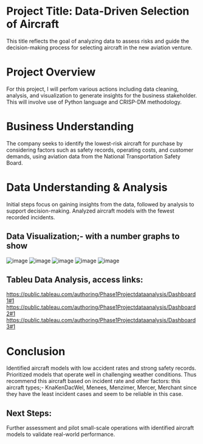 # Project Title: Data-Driven Selection of Aircraft
This title reflects the goal of analyzing data to assess risks and guide the decision-making process for selecting aircraft in the new aviation venture.
# Project Overview
For this project, I will perfom various actions including data cleaning, analysis, and visualization to generate insights for the business stakeholder. This will involve use of Python language and CRISP-DM methodology.
# Business Understanding
The company seeks to identify the lowest-risk aircraft for purchase by considering factors such as safety records, operating costs, and customer demands, using aviation data from the National Transportation Safety Board.
# Data Understanding & Analysis
Initial steps focus on gaining insights from the data, followed by analysis to support decision-making.
Analyzed aircraft models with the fewest recorded incidents.

## Data Visualization;- with a number graphs to show
![image](https://github.com/user-attachments/assets/0bb02360-605d-4024-a189-338ddeb8af1c)
![image](https://github.com/user-attachments/assets/946cc56a-3d7f-4b12-ac78-dadb142cf337)
![image](https://github.com/user-attachments/assets/17ff760c-8ff1-4e1a-b469-d91db264efb8)
![image](https://github.com/user-attachments/assets/0b7c14c8-2924-4242-a978-5ea43ca88575)
![image](https://github.com/user-attachments/assets/33a0ea85-f7dd-49ac-8440-cb8ef11f7745)

## Tableu Data Analysis, access links:
https://public.tableau.com/authoring/Phase1Projectdataanalysis/Dashboard1#1
https://public.tableau.com/authoring/Phase1Projectdataanalysis/Dashboard2#1
https://public.tableau.com/authoring/Phase1Projectdataanalysis/Dashboard3#1

# Conclusion
Identified aircraft models with low accident rates and strong safety records.
Prioritized models that operate well in challenging weather conditions.
Thus recommend this aircraft based on incident rate and other factors: this aircraft types;- KnaKenDacWel, Menees, Menzimer, Mercer, Merchant since they have the least incident cases and seem to be reliable in this case.
## Next Steps: 
Further assessment and pilot small-scale operations with identified aircraft models to validate real-world performance.
